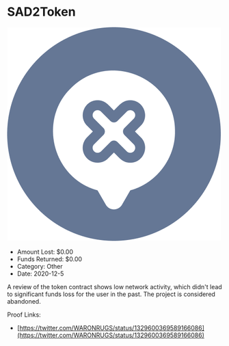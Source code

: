 # SAD2Token
![SAD2Token](/rektimages/SAD2Token.png)
- Amount Lost: $0.00
- Funds Returned: $0.00
- Category: Other
- Date: 2020-12-5

A review of the token contract shows low network activity, which didn't lead to significant funds loss for the user in the past. The project is considered abandoned.


Proof Links:
- [https://twitter.com/WARONRUGS/status/1329600369589166086](https://twitter.com/WARONRUGS/status/1329600369589166086)



